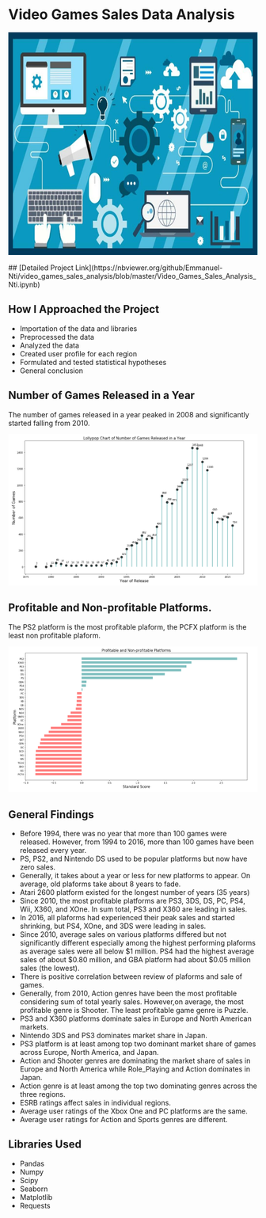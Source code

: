 # Video Games Sales Data Analysis
<p align ="center">
   <img src = "images/video.jpg" width="1000" 
     height="450">
 </p>
## [Detailed Project Link](https://nbviewer.org/github/Emmanuel-Nti/video_games_sales_analysis/blob/master/Video_Games_Sales_Analysis_Nti.ipynb) 

## How I Approached the Project
- Importation of the data and libraries
- Preprocessed the data 
- Analyzed the data
- Created user profile for each region
- Formulated and tested statistical hypotheses
- General conclusion

## Number of Games Released in a Year
The number of games released in a year peaked in 2008 and significantly started falling from 2010.
<p align ="center">
   <img src = "images/lollypop.PNG">
 </p>

## Profitable and Non-profitable Platforms.
The PS2 platform is the most profitable plaform, the PCFX platform is the least non profitable plaform.
<p align ="center">
   <img src = "images/platforms.PNG" >
 </p>
 
## General Findings
- Before 1994, there was no year that more than 100 games were released. However, from 1994 to 2016, more than 100 games have been released every year.
- PS, PS2, and Nintendo DS used to be popular platforms but now have zero sales.
- Generally, it takes about a year or less for new platforms to appear. On average, old plaforms take about 8 years to fade.
- Atari 2600 platform existed for the longest number of years (35 years)
- Since 2010, the most profitable platforms are PS3, 3DS, DS, PC, PS4, Wii, X360, and XOne. In sum total, PS3 and X360 are leading in sales.
- In 2016, all plaforms had experienced their peak sales and started shrinking, but PS4, XOne, and 3DS were leading in sales.
- Since 2010, average sales on various platforms differed but not significantly different especially among the highest performing plaforms as average sales were all below $1 million. PS4 had the highest average sales of about $0.80 million, and GBA platform had about $0.05 million sales (the lowest).
- There is positive correlation between review of plaforms and sale of games.
- Generally, from 2010, Action genres have been the most profitable considering sum of total yearly sales. However,on average, the most profitable genre is Shooter. The least profitable game genre is Puzzle.
- PS3 and X360 platforms dominate sales in Europe and North American markets.
- Nintendo 3DS and PS3 dominates market share in Japan.
- PS3 platform is at least among top two dominant market share of games across Europe, North America, and Japan.
- Action and Shooter genres are dominating the market share of sales in Europe and North America while Role_Playing and Action dominates in Japan.
- Action genre is at least among the top two dominating genres across the three regions.
- ESRB ratings affect sales in individual regions.
- Average user ratings of the Xbox One and PC platforms are the same.
- Average user ratings for Action and Sports genres are different.

## Libraries Used
- Pandas 
- Numpy 
- Scipy 
- Seaborn
- Matplotlib
- Requests

